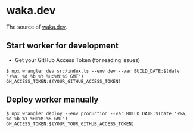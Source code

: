 # waka.dev

The source of [waka.dev](https://waka.dev).

## Start worker for development

- Get your GitHub Access Token (for reading issues)

```
$ npx wrangler dev src/index.ts --env dev --var BUILD_DATE:$(date '+%a, %d %b %Y %H:%M:%S GMT') GH_ACCESS_TOKEN:$(YOUR_GITHUB_ACCESS_TOKEN)
```

## Deploy worker manually

```
$ npx wrangler deploy --env production --var BUILD_DATE:$(date '+%a, %d %b %Y %H:%M:%S GMT') GH_ACCESS_TOKEN:$(YOUR_YOUR_GITHUB_ACCESS_TOKEN)
```

